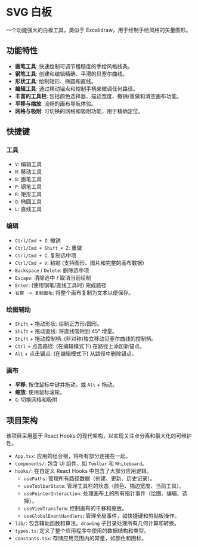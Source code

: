 <!-- 
  此文件是项目的主要文档文件。
  它使用 Markdown 格式，提供了对项目功能、快捷键和技术架构的详细介绍。
-->

# SVG 白板

一个功能强大的白板工具，类似于 Excalidraw，用于绘制手绘风格的矢量图形。

## 功能特性

- **画笔工具**: 快速绘制可调节粗糙度的手绘风格线条。
- **钢笔工具**: 创建和编辑精确、平滑的贝塞尔曲线。
- **形状工具**: 绘制矩形、椭圆和直线。
- **编辑工具**: 通过移动锚点和控制手柄来微调任何路径。
- **丰富的工具栏**: 包括颜色选择器、描边宽度、撤销/重做和清空画布功能。
- **平移与缩放**: 流畅的画布导航体验。
- **网格与吸附**: 可切换的网格和吸附功能，用于精确定位。

## 快捷键

### 工具
- `V`: 编辑工具
- `M`: 移动工具
- `B`: 画笔工具
- `P`: 钢笔工具
- `R`: 矩形工具
- `O`: 椭圆工具
- `L`: 直线工具

### 编辑
- `Ctrl/Cmd + Z`: 撤销
- `Ctrl/Cmd + Shift + Z`: 重做
- `Ctrl/Cmd + C`: 复制选中项
- `Ctrl/Cmd + V`: 粘贴 (支持图形、图片和完整的画布数据)
- `Backspace` / `Delete`: 删除选中项
- `Escape`: 清除选中 / 取消当前绘制
- `Enter`: (使用钢笔/直线工具时) 完成路径
- `右键 -> 复制画布`: 将整个画布复制为文本以便保存。

### 绘图辅助
- `Shift` + 拖动形状: 绘制正方形/圆形。
- `Shift` + 拖动直线: 将直线吸附到 45° 增量。
- `Shift` + 拖动控制柄: (非对称)独立移动贝塞尔曲线的控制柄。
- `Ctrl` + 点击路径: (在编辑模式下) 在路径上添加新锚点。
- `Alt` + 点击锚点: (在编辑模式下) 从路径中删除锚点。

### 画布
- **平移**: 按住鼠标中键并拖动，或 `Alt` + 拖动。
- **缩放**: 使用鼠标滚轮。
- `G`: 切换网格和吸附

## 项目架构
该项目采用基于 React Hooks 的现代架构，以实现关注点分离和最大化的可维护性。

- `App.tsx`: 应用的组合根，将所有部分连接在一起。
- `components/`: 包含 UI 组件，如 `Toolbar` 和 `Whiteboard`。
- `hooks/`: 在自定义 React Hooks 中包含了大部分应用逻辑。
  - `usePaths`: 管理所有路径数据（创建、更新、历史记录）。
  - `useToolbarState`: 管理工具栏的状态（颜色、描边宽度、当前工具）。
  - `usePointerInteraction`: 处理画布上的所有指针事件（绘图、编辑、选择）。
  - `useViewTransform`: 控制画布的平移和缩放。
  - `useGlobalEventHandlers`: 管理全局事件，如快捷键和剪贴板操作。
- `lib/`: 包含辅助函数和算法。`drawing` 子目录处理所有几何计算和转换。
- `types.ts`: 定义了整个应用程序中使用的数据结构和类型。
- `constants.tsx`: 存储应用范围内的常量，如颜色和图标。